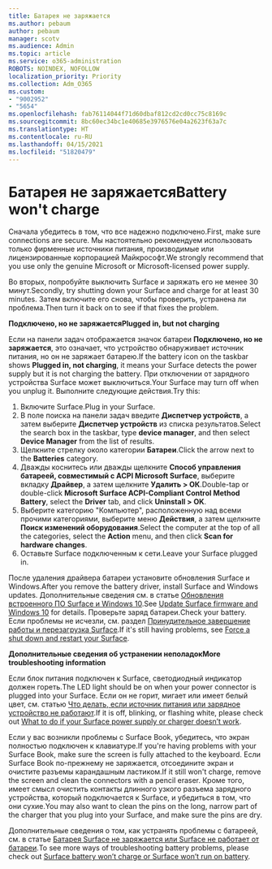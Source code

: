 ```yaml
---
title: Батарея не заряжается
ms.author: pebaum
author: pebaum
manager: scotv
ms.audience: Admin
ms.topic: article
ms.service: o365-administration
ROBOTS: NOINDEX, NOFOLLOW
localization_priority: Priority
ms.collection: Adm_O365
ms.custom:
- "9002952"
- "5654"
ms.openlocfilehash: fab76114044f71d60dbaf812cd2cd0cc75c8169c
ms.sourcegitcommit: 8bc60ec34bc1e40685e3976576e04a2623f63a7c
ms.translationtype: HT
ms.contentlocale: ru-RU
ms.lasthandoff: 04/15/2021
ms.locfileid: "51820479"
---
```

# <a name="battery-wont-charge"></a><span data-ttu-id="d6201-102">Батарея не заряжается</span><span class="sxs-lookup"><span data-stu-id="d6201-102">Battery won't charge</span></span>

<span data-ttu-id="d6201-103">Сначала убедитесь в том, что все надежно подключено.</span><span class="sxs-lookup"><span data-stu-id="d6201-103">First, make sure connections are secure.</span></span> <span data-ttu-id="d6201-104">Мы настоятельно рекомендуем использовать только фирменные источники питания, производимые или лицензированные корпорацией Майкрософт.</span><span class="sxs-lookup"><span data-stu-id="d6201-104">We strongly recommend that you use only the genuine Microsoft or Microsoft-licensed power supply.</span></span>

<span data-ttu-id="d6201-105">Во вторых, попробуйте выключить Surface и заряжать его не менее 30 минут.</span><span class="sxs-lookup"><span data-stu-id="d6201-105">Secondly, try shutting down your Surface and charge for at least 30 minutes.</span></span> <span data-ttu-id="d6201-106">Затем включите его снова, чтобы проверить, устранена ли проблема.</span><span class="sxs-lookup"><span data-stu-id="d6201-106">Then turn it back on to see if that fixes the problem.</span></span>

<span data-ttu-id="d6201-107">**Подключено, но не заряжается**</span><span class="sxs-lookup"><span data-stu-id="d6201-107">**Plugged in, but not charging**</span></span>

<span data-ttu-id="d6201-108">Если на панели задач отображается значок батареи **Подключено, но не заряжается**, это означает, что устройство обнаруживает источник питания, но он не заряжает батарею.</span><span class="sxs-lookup"><span data-stu-id="d6201-108">If the battery icon on the taskbar shows **Plugged in, not charging**, it means your Surface detects the power supply but it is not charging the battery.</span></span> <span data-ttu-id="d6201-109">При отключении от зарядного устройства Surface может выключиться.</span><span class="sxs-lookup"><span data-stu-id="d6201-109">Your Surface may turn off when you unplug it.</span></span> <span data-ttu-id="d6201-110">Выполните следующие действия.</span><span class="sxs-lookup"><span data-stu-id="d6201-110">Try this:</span></span>

1. <span data-ttu-id="d6201-111">Включите Surface.</span><span class="sxs-lookup"><span data-stu-id="d6201-111">Plug in your Surface.</span></span>
2. <span data-ttu-id="d6201-112">В поле поиска на панели задач введите **Диспетчер устройств**, а затем выберите **Диспетчер устройств** из списка результатов.</span><span class="sxs-lookup"><span data-stu-id="d6201-112">Select the search box in the taskbar, type **device manager**, and then select **Device Manager** from the list of results.</span></span>
3. <span data-ttu-id="d6201-113">Щелкните стрелку около категории **Батареи**.</span><span class="sxs-lookup"><span data-stu-id="d6201-113">Click the arrow next to the **Batteries** category.</span></span>
4. <span data-ttu-id="d6201-114">Дважды коснитесь или дважды щелкните **Способ управления батареей, совместимый с ACPI Microsoft Surface**, выберите вкладку **Драйвер**, а затем щелкните **Удалить > ОК**.</span><span class="sxs-lookup"><span data-stu-id="d6201-114">Double-tap or double-click **Microsoft Surface ACPI-Compliant Control Method Battery**, select the **Driver** tab, and click **Uninstall > OK**.</span></span>
5. <span data-ttu-id="d6201-115">Выберите категорию "Компьютер", расположенную над всеми прочими категориями, выберите меню **Действия**, а затем щелкните **Поиск изменений оборудования**.</span><span class="sxs-lookup"><span data-stu-id="d6201-115">Select the computer at the top of all the categories, select the **Action** menu, and then click **Scan for hardware changes**.</span></span>
6. <span data-ttu-id="d6201-116">Оставьте Surface подключенным к сети.</span><span class="sxs-lookup"><span data-stu-id="d6201-116">Leave your Surface plugged in.</span></span>

<span data-ttu-id="d6201-117">После удаления драйвера батареи установите обновления Surface и Windows.</span><span class="sxs-lookup"><span data-stu-id="d6201-117">After you remove the battery driver, install Surface and Windows updates.</span></span> <span data-ttu-id="d6201-118">Дополнительные сведения см. в статье [Обновления встроенного ПО Surface и Windows 10](https://support.microsoft.com/help/4023505).</span><span class="sxs-lookup"><span data-stu-id="d6201-118">See [Update Surface firmware and Windows 10](https://support.microsoft.com/help/4023505) for details.</span></span> <span data-ttu-id="d6201-119">Проверьте заряд батареи.</span><span class="sxs-lookup"><span data-stu-id="d6201-119">Check your battery.</span></span> <span data-ttu-id="d6201-120">Если проблемы не исчезли, см. раздел [Принудительное завершение работы и перезагрузка Surface](https://support.microsoft.com/help/4036280/surface-force-a-shut-down-and-restart-your-surface).</span><span class="sxs-lookup"><span data-stu-id="d6201-120">If it's still having problems, see [Force a shut down and restart your Surface](https://support.microsoft.com/help/4036280/surface-force-a-shut-down-and-restart-your-surface).</span></span>

<span data-ttu-id="d6201-121">**Дополнительные сведения об устранении неполадок**</span><span class="sxs-lookup"><span data-stu-id="d6201-121">**More troubleshooting information**</span></span>

<span data-ttu-id="d6201-122">Если блок питания подключен к Surface, светодиодный индикатор должен гореть.</span><span class="sxs-lookup"><span data-stu-id="d6201-122">The LED light should be on when your power connector is plugged into your Surface.</span></span> <span data-ttu-id="d6201-123">Если он не горит, мигает или имеет белый цвет, см. статью [Что делать, если источник питания или зарядное устройство не работают](https://support.microsoft.com/help/4484763/surface-fix-issues-with-your-power-supply).</span><span class="sxs-lookup"><span data-stu-id="d6201-123">If it is off, blinking, or flashing white, please check out [What to do if your Surface power supply or charger doesn’t work](https://support.microsoft.com/help/4484763/surface-fix-issues-with-your-power-supply).</span></span> 

<span data-ttu-id="d6201-124">Если у вас возникли проблемы с Surface Book, убедитесь, что экран полностью подключен к клавиатуре.</span><span class="sxs-lookup"><span data-stu-id="d6201-124">If you're having problems with your Surface Book, make sure the screen is fully attached to the keyboard.</span></span> <span data-ttu-id="d6201-125">Если Surface Book по-прежнему не заряжается, отсоедините экран и очистите разъемы карандашным ластиком.</span><span class="sxs-lookup"><span data-stu-id="d6201-125">If it still won't charge, remove the screen and clean the connectors with a pencil eraser.</span></span> <span data-ttu-id="d6201-126">Кроме того, имеет смысл очистить контакты длинного узкого разъема зарядного устройства, который подключается к Surface, и убедиться в том, что они сухие.</span><span class="sxs-lookup"><span data-stu-id="d6201-126">You may also want to clean the pins on the long, narrow part of the charger that you plug into your Surface, and make sure the pins are dry.</span></span>

<span data-ttu-id="d6201-127">Дополнительные сведения о том, как устранять проблемы с батареей, см. в статье [Батарея Surface не заряжается или Surface не работает от батареи](https://support.microsoft.com/help/4023536/surface-surface-battery-wont-charge).</span><span class="sxs-lookup"><span data-stu-id="d6201-127">To see more ways of troubleshooting battery problems, please check out [Surface battery won’t charge or Surface won’t run on battery](https://support.microsoft.com/help/4023536/surface-surface-battery-wont-charge).</span></span>
